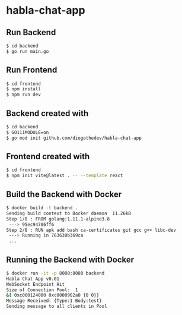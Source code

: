 # habla-chat-app

## Run Backend
```bash
$ cd backend
$ go run main.go
```
## Run Frontend
```bash
$ cd frontend
$ npm install
$ npm run dev
```
## Backend created with
```bash
$ cd backend
$ GO111MODULE=on
$ go mod init github.com/diogothedev/habla-chat-app
```
## Frontend created with
```bash
$ cd frontend
$ npm init vite@latest . -- --template react
```
## Build the Backend with Docker
```bash
$ docker build -t backend .
Sending build context to Docker daemon  11.26kB
Step 1/8 : FROM golang:1.11.1-alpine3.8
 ---> 95ec94706ff6
Step 2/8 : RUN apk add bash ca-certificates git gcc g++ libc-dev
 ---> Running in 763630b369ca
 ...
```
## Running the Backend with Docker
```bash
$ docker run -it -p 8080:8080 backend
Habla Chat App v0.01
WebSocket Endpoint Hit
Size of Connection Pool:  1
&{ 0xc000124000 0xc0000902a0 {0 0}}
Message Received: {Type:1 Body:test}
Sending message to all clients in Pool
```